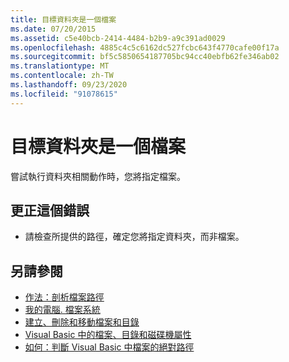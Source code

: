 ```yaml
---
title: 目標資料夾是一個檔案
ms.date: 07/20/2015
ms.assetid: c5e40bcb-2414-4484-b2b9-a9c391ad0029
ms.openlocfilehash: 4885c4c5c6162dc527fcbc643f4770cafe00f17a
ms.sourcegitcommit: bf5c5850654187705bc94cc40ebfb62fe346ab02
ms.translationtype: MT
ms.contentlocale: zh-TW
ms.lasthandoff: 09/23/2020
ms.locfileid: "91078615"
---
```

# <a name="target-folder-is-a-file"></a>目標資料夾是一個檔案

嘗試執行資料夾相關動作時，您將指定檔案。  
  
## <a name="to-correct-this-error"></a>更正這個錯誤  
  
- 請檢查所提供的路徑，確定您將指定資料夾，而非檔案。  
  
## <a name="see-also"></a>另請參閱

- [作法：剖析檔案路徑](../developing-apps/programming/drives-directories-files/how-to-parse-file-paths.md)
- [我的電腦. 檔案系統](xref:Microsoft.VisualBasic.FileIO.FileSystem)
- [建立、刪除和移動檔案和目錄](../developing-apps/programming/drives-directories-files/creating-deleting-and-moving-files-and-directories.md)
- [Visual Basic 中的檔案、目錄和磁碟機屬性](/previous-versions/visualstudio/visual-studio-2010/as4xcs58(v=vs.100))
- [如何：判斷 Visual Basic 中檔案的絕對路徑](/previous-versions/visualstudio/visual-studio-2010/e00wt2d8(v=vs.100))
